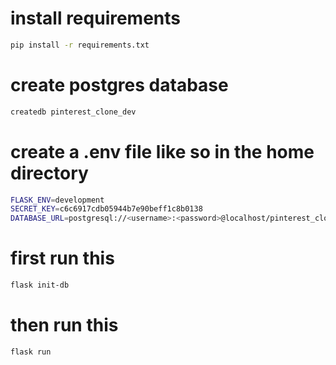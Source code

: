 # install requirements
```bash
pip install -r requirements.txt
```

# create postgres database
```bash
createdb pinterest_clone_dev
```

# create a .env file like so in the home directory
```bash
FLASK_ENV=development
SECRET_KEY=c6c6917cdb05944b7e90beff1c8b0138
DATABASE_URL=postgresql://<username>:<password>@localhost/pinterest_clone_dev
```

# first run this
```bash
flask init-db
```
# then run this
```
flask run
```
